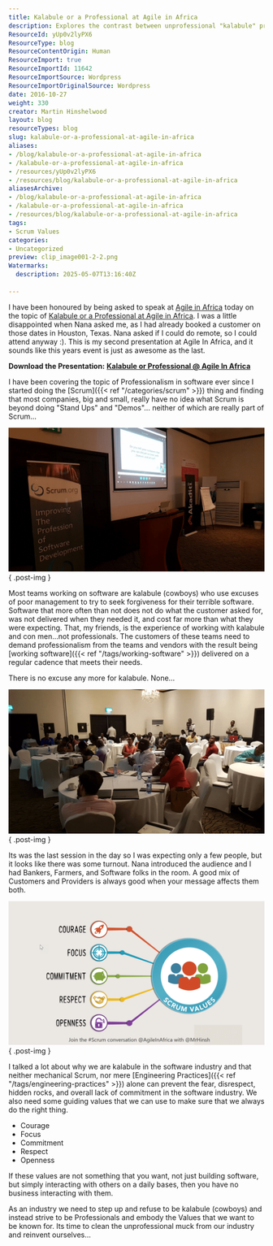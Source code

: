 ```yaml
---
title: Kalabule or a Professional at Agile in Africa
description: Explores the contrast between unprofessional "kalabule" practices and true professionalism in Agile software development, emphasising core values and industry standards.
ResourceId: yUp0v2lyPX6
ResourceType: blog
ResourceContentOrigin: Human
ResourceImport: true
ResourceImportId: 11642
ResourceImportSource: Wordpress
ResourceImportOriginalSource: Wordpress
date: 2016-10-27
weight: 330
creator: Martin Hinshelwood
layout: blog
resourceTypes: blog
slug: kalabule-or-a-professional-at-agile-in-africa
aliases:
- /blog/kalabule-or-a-professional-at-agile-in-africa
- /kalabule-or-a-professional-at-agile-in-africa
- /resources/yUp0v2lyPX6
- /resources/blog/kalabule-or-a-professional-at-agile-in-africa
aliasesArchive:
- /blog/kalabule-or-a-professional-at-agile-in-africa
- /kalabule-or-a-professional-at-agile-in-africa
- /resources/blog/kalabule-or-a-professional-at-agile-in-africa
tags:
- Scrum Values
categories:
- Uncategorized
preview: clip_image001-2-2.png
Watermarks:
  description: 2025-05-07T13:16:40Z

---
```

I have been honoured by being asked to speak at [Agile in Africa](http://agileinafrica.com/) today on the topic of [Kalabule or a Professional at Agile in Africa](http://agileinafrica.com/speaker/martin-hinshelwood/). I was a little disappointed when Nana asked me, as I had already booked a customer on those dates in Houston, Texas. Nana asked if I could do remote, so I could attend anyway :). This is my second presentation at Agile In Africa, and it sounds like this years event is just as awesome as the last.

**Download the Presentation:** [**Kalabule or Professional @ Agile In Africa**](https://doc.co/C7HRwP)

I have been covering the topic of Professionalism in software ever since I started doing the [Scrum]({{< ref "/categories/scrum" >}}) thing and finding that most companies, big and small, really have no idea what Scrum is beyond doing "Stand Ups" and "Demos"… neither of which are really part of Scrum…

[![clip_image001](images/clip_image001_thumb-1-1.png "clip_image001")](https://nkdagility.com/wp-content/uploads/2016/10/clip_image001-2-2.png)
{ .post-img }

Most teams working on software are kalabule (cowboys) who use excuses of poor management to try to seek forgiveness for their terrible software. Software that more often than not does not do what the customer asked for, was not delivered when they needed it, and cost far more than what they were expecting. That, my friends, is the experience of working with kalabule and con men…not professionals. The customers of these teams need to demand professionalism from the teams and vendors with the result being [working software]({{< ref "/tags/working-software" >}}) delivered on a regular cadence that meets their needs.

There is no excuse any more for kalabule. None…

[![clip_image001[4]](images/clip_image0014_thumb-3-3.png "clip_image001[4]")](https://nkdagility.com/wp-content/uploads/2016/10/clip_image0014.png)
{ .post-img }

Its was the last session in the day so I was expecting only a few people, but it looks like there was some turnout. Nana introduced the audience and I had Bankers, Farmers, and Software folks in the room. A good mix of Customers and Providers is always good when your message affects them both.

[![clip_image001[6]](images/clip_image0016_thumb-4-4.png "clip_image001[6]")](https://nkdagility.com/wp-content/uploads/2016/10/clip_image0016.png)
{ .post-img }

I talked a lot about why we are kalabule in the software industry and that neither mechanical Scrum, nor mere [Engineering Practices]({{< ref "/tags/engineering-practices" >}}) alone can prevent the fear, disrespect, hidden rocks, and overall lack of commitment in the software industry. We also need some guiding values that we can use to make sure that we always do the right thing.

- Courage
- Focus
- Commitment
- Respect
- Openness

If these values are not something that you want, not just building software, but simply interacting with others on a daily bases, then you have no business interacting with them.

As an industry we need to step up and refuse to be kalabule (cowboys) and instead strive to be Professionals and embody the Values that we want to be known for. Its time to clean the unprofessional muck from our industry and reinvent ourselves…

